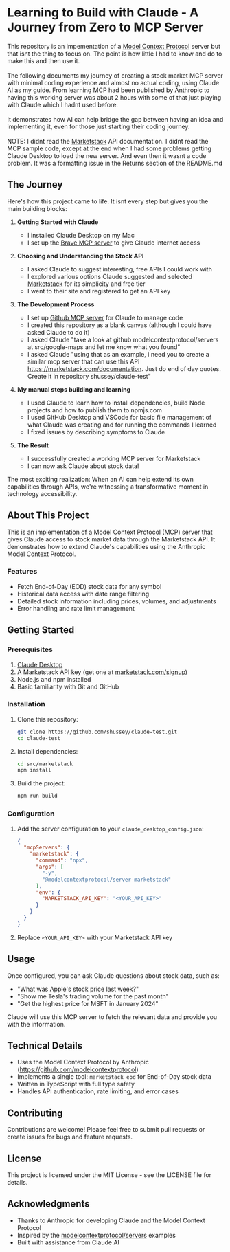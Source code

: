 # Learning to Build with Claude - A Journey from Zero to MCP Server

This repository is an impementation of a [Model Context Protocol](https://github.com/modelcontextprotocol) server but that isnt the thing to focus on. The point is how little I had to know and do to make this and then use it.
\
\
The following documents my journey of creating a stock market MCP server with minimal coding experience and almost no actual coding, using Claude AI as my guide. From learning MCP had been published by Anthropic to having this working server was about 2 hours with some of that just playing with Claude which I hadnt used before. 
\
\
It demonstrates how AI can help bridge the gap between having an idea and implementing it, even for those just starting their coding journey.
\
\
NOTE: I didnt read the [Marketstack](https://marketstack.com/) API documentation. I didnt read the MCP sample code, except at the end when I had some problems getting Claude Desktop to load the new server. And even then it wasnt a code problem. It was a formatting issue in the Returns section of the README.md

## The Journey

Here's how this project came to life. It isnt every step but gives you the main building blocks:

1. **Getting Started with Claude**
   - I installed Claude Desktop on my Mac
   - I set up the [Brave MCP server](https://github.com/modelcontextprotocol/servers/tree/main/src/brave-search) to give Claude internet access

2. **Choosing and Understanding the Stock API**
   - I asked Claude to suggest interesting, free APIs I could work with
   - I explored various options Claude suggested and selected [Marketstack](https://marketstack.com/) for its simplicity and free tier
   - I went to their site and registered to get an API key

4. **The Development Process**
   - I set up [Github MCP server](https://github.com/modelcontextprotocol/servers/tree/main/src/github) for Claude to manage code
   - I created this repository as a blank canvas (although I could have asked Claude to do it)
   - I asked Claude "take a look at github modelcontextprotocol/servers at src/google-maps and let me know what you found"
   - I asked Claude "using that as an example, i need you to create a similar mcp server that can use this API https://marketstack.com/documentation. Just do end of day quotes. Create it in repository shussey/claude-test"

5. **My manual steps building and learning**
   - I used Claude to learn how to install dependencies, build Node projects and how to publish them to npmjs.com
   - I used GitHub Desktop and VSCode for basic file management of what Claude was creating and for running the commands I learned
   - I fixed issues by describing symptoms to Claude

6. **The Result**
   - I successfully created a working MCP server for Marketstack
   - I can now ask Claude about stock data!

The most exciting realization: When an AI can help extend its own capabilities through APIs, we're witnessing a transformative moment in technology accessibility.

## About This Project

This is an implementation of a Model Context Protocol (MCP) server that gives Claude access to stock market data through the Marketstack API. It demonstrates how to extend Claude's capabilities using the Anthropic Model Context Protocol.

### Features

- Fetch End-of-Day (EOD) stock data for any symbol
- Historical data access with date range filtering
- Detailed stock information including prices, volumes, and adjustments
- Error handling and rate limit management

## Getting Started

### Prerequisites

1. [Claude Desktop](https://github.com/anthropic-labs/claude-desktop)
2. A Marketstack API key (get one at [marketstack.com/signup](https://marketstack.com/signup))
3. Node.js and npm installed
4. Basic familiarity with Git and GitHub

### Installation

1. Clone this repository:
   ```bash
   git clone https://github.com/shussey/claude-test.git
   cd claude-test
   ```

2. Install dependencies:
   ```bash
   cd src/marketstack
   npm install
   ```

3. Build the project:
   ```bash
   npm run build
   ```

### Configuration

1. Add the server configuration to your `claude_desktop_config.json`:
   ```json
   {
     "mcpServers": {
       "marketstack": {
         "command": "npx",
         "args": [
           "-y",
           "@modelcontextprotocol/server-marketstack"
         ],
         "env": {
           "MARKETSTACK_API_KEY": "<YOUR_API_KEY>"
         }
       }
     }
   }
   ```

2. Replace `<YOUR_API_KEY>` with your Marketstack API key

## Usage

Once configured, you can ask Claude questions about stock data, such as:
- "What was Apple's stock price last week?"
- "Show me Tesla's trading volume for the past month"
- "Get the highest price for MSFT in January 2024"

Claude will use this MCP server to fetch the relevant data and provide you with the information.

## Technical Details

- Uses the Model Context Protocol by Anthropic (https://github.com/modelcontextprotocol)
- Implements a single tool: `marketstack_eod` for End-of-Day stock data
- Written in TypeScript with full type safety
- Handles API authentication, rate limiting, and error cases

## Contributing

Contributions are welcome! Please feel free to submit pull requests or create issues for bugs and feature requests.

## License

This project is licensed under the MIT License - see the LICENSE file for details.

## Acknowledgments

- Thanks to Anthropic for developing Claude and the Model Context Protocol
- Inspired by the [modelcontextprotocol/servers](https://github.com/modelcontextprotocol/servers) examples
- Built with assistance from Claude AI
